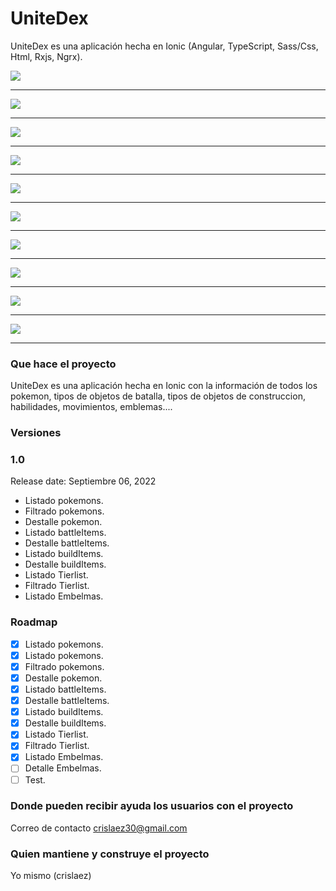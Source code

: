 # UniteDex

UniteDex es una aplicación hecha en Ionic (Angular, TypeScript, Sass/Css, Html, Rxjs, Ngrx).
<!-- API publica PokeApi (https://pokeapi.co/about) -->

<img src="https://github.com/crislaez/UniteDex/blob/master/src/assets/images/unitedex_1.jpg" />
<hr>
<img src="https://github.com/crislaez/UniteDex/blob/master/src/assets/images/unitedex_2.jpg" />
<hr>
<img src="https://github.com/crislaez/UniteDex/blob/master/src/assets/images/unitedex_3.jpg" />
<hr>
<img src="https://github.com/crislaez/UniteDex/blob/master/src/assets/images/unitedex_4.jpg" />
<hr>
<img src="https://github.com/crislaez/UniteDex/blob/master/src/assets/images/unitedex_5.jpg" />
<hr>
<img src="https://github.com/crislaez/UniteDex/blob/master/src/assets/images/unitedex_6.jpg" />
<hr>
<img src="https://github.com/crislaez/UniteDex/blob/master/src/assets/images/unitedex_7.jpg" />
<hr>
<img src="https://github.com/crislaez/UniteDex/blob/master/src/assets/images/unitedex_8.jpg" />
<hr>
<img src="https://github.com/crislaez/UniteDex/blob/master/src/assets/images/unitedex_9.jpg" />
<hr>
<img src="https://github.com/crislaez/UniteDex/blob/master/src/assets/images/unitedex_10.jpg" />
<hr>


### Que hace el proyecto

UniteDex es una aplicación hecha en Ionic con la información de todos los pokemon, tipos de objetos de batalla, tipos de objetos de construccion, habilidades, movimientos, emblemas....

### Versiones

### 1.0

Release date: Septiembre 06, 2022

- Listado pokemons.
- Filtrado pokemons.
- Destalle pokemon.
- Listado battleItems.
- Destalle battleItems.
- Listado buildItems.
- Destalle buildItems.
- Listado Tierlist.
- Filtrado Tierlist.
- Listado Embelmas.

### Roadmap

- [X] Listado pokemons.
- [X] Listado pokemons.
- [X] Filtrado pokemons.
- [X] Destalle pokemon.
- [X] Listado battleItems.
- [X] Destalle battleItems.
- [X] Listado buildItems.
- [X] Destalle buildItems.
- [X] Listado Tierlist.
- [X] Filtrado Tierlist.
- [X] Listado Embelmas.
- [ ] Detalle Embelmas.
- [ ] Test.

### Donde pueden recibir ayuda los usuarios con el proyecto

Correo de contacto crislaez30@gmail.com

### Quien mantiene y construye el proyecto

Yo mismo (crislaez)
